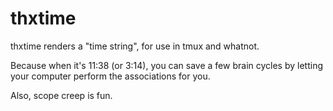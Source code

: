 # thxtime

thxtime renders a "time string", for use in tmux and whatnot.

Because when it's 11:38 (or 3:14), you can save a few brain cycles by
letting your computer perform the associations for you.

Also, scope creep is fun.

